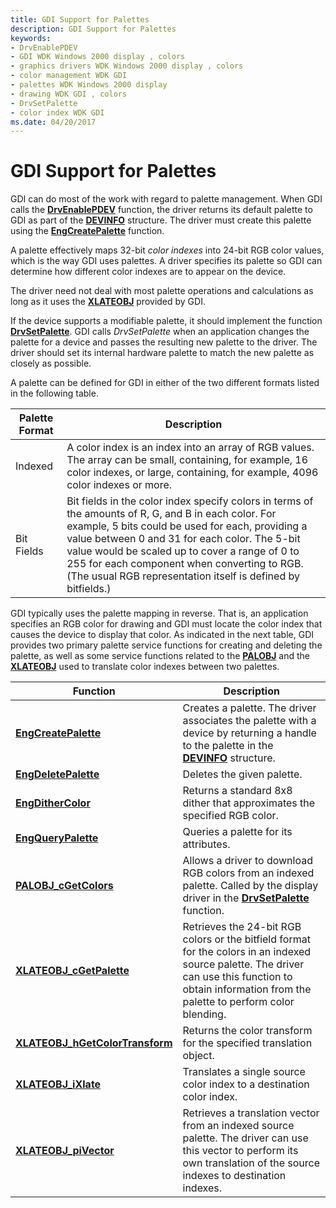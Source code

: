 ```yaml
---
title: GDI Support for Palettes
description: GDI Support for Palettes
keywords:
- DrvEnablePDEV
- GDI WDK Windows 2000 display , colors
- graphics drivers WDK Windows 2000 display , colors
- color management WDK GDI
- palettes WDK Windows 2000 display
- drawing WDK GDI , colors
- DrvSetPalette
- color index WDK GDI
ms.date: 04/20/2017
---
```


# GDI Support for Palettes

GDI can do most of the work with regard to palette management. When GDI calls the [**DrvEnablePDEV**](/windows/win32/api/winddi/nf-winddi-drvenablepdev) function, the driver returns its default palette to GDI as part of the [**DEVINFO**](/windows/win32/api/winddi/ns-winddi-devinfo) structure. The driver must create this palette using the [**EngCreatePalette**](/windows/win32/api/winddi/nf-winddi-engcreatepalette) function.

A palette effectively maps 32-bit *color indexes* into 24-bit RGB color values, which is the way GDI uses palettes. A driver specifies its palette so GDI can determine how different color indexes are to appear on the device.

The driver need not deal with most palette operations and calculations as long as it uses the [**XLATEOBJ**](/windows/win32/api/winddi/ns-winddi-xlateobj) provided by GDI.

If the device supports a modifiable palette, it should implement the function [**DrvSetPalette**](/windows/win32/api/winddi/nf-winddi-drvsetpalette). GDI calls *DrvSetPalette* when an application changes the palette for a device and passes the resulting new palette to the driver. The driver should set its internal hardware palette to match the new palette as closely as possible.

A palette can be defined for GDI in either of the two different formats listed in the following table.

| Palette Format | Description |
| -------------- | ----------- |
| Indexed        | A color index is an index into an array of RGB values. The array can be small, containing, for example, 16 color indexes, or large, containing, for example, 4096 color indexes or more. |
| Bit Fields     | Bit fields in the color index specify colors in terms of the amounts of R, G, and B in each color. For example, 5 bits could be used for each, providing a value between 0 and 31 for each color. The 5-bit value would be scaled up to cover a range of 0 to 255 for each component when converting to RGB. (The usual RGB representation itself is defined by bitfields.) |

GDI typically uses the palette mapping in reverse. That is, an application specifies an RGB color for drawing and GDI must locate the color index that causes the device to display that color. As indicated in the next table, GDI provides two primary palette service functions for creating and deleting the palette, as well as some service functions related to the [**PALOBJ**](/windows/win32/api/winddi/ns-winddi-palobj) and the [**XLATEOBJ**](/windows/win32/api/winddi/ns-winddi-xlateobj) used to translate color indexes between two palettes.

| Function | Description |
| -------- | ----------- |
| [**EngCreatePalette**](/windows/win32/api/winddi/nf-winddi-engcreatepalette) | Creates a palette. The driver associates the palette with a device by returning a handle to the palette in the [**DEVINFO**](/windows/win32/api/winddi/ns-winddi-devinfo) structure. |
| [**EngDeletePalette**](/windows/win32/api/winddi/nf-winddi-engdeletepalette) | Deletes the given palette. |
| [**EngDitherColor**](/windows/win32/api/winddi/nf-winddi-engdithercolor) | Returns a standard 8x8 dither that approximates the specified RGB color. |
| [**EngQueryPalette**](/windows/win32/api/winddi/nf-winddi-engquerypalette) | Queries a palette for its attributes. |
| [**PALOBJ_cGetColors**](/windows/win32/api/winddi/nf-winddi-palobj_cgetcolors) | Allows a driver to download RGB colors from an indexed palette. Called by the display driver in the [**DrvSetPalette**](/windows/win32/api/winddi/nf-winddi-drvsetpalette) function. |
| [**XLATEOBJ_cGetPalette**](/windows/win32/api/winddi/nf-winddi-xlateobj_cgetpalette) | Retrieves the 24-bit RGB colors or the bitfield format for the colors in an indexed source palette. The driver can use this function to obtain information from the palette to perform color blending. |
| [**XLATEOBJ_hGetColorTransform**](/windows/win32/api/winddi/nf-winddi-xlateobj_hgetcolortransform) | Returns the color transform for the specified translation object. |
| [**XLATEOBJ_iXlate**](/windows/win32/api/winddi/nf-winddi-xlateobj_ixlate) | Translates a single source color index to a destination color index. |
[**XLATEOBJ_piVector**](/windows/win32/api/winddi/nf-winddi-xlateobj_pivector) | Retrieves a translation vector from an indexed source palette. The driver can use this vector to perform its own translation of the source indexes to destination indexes. |
